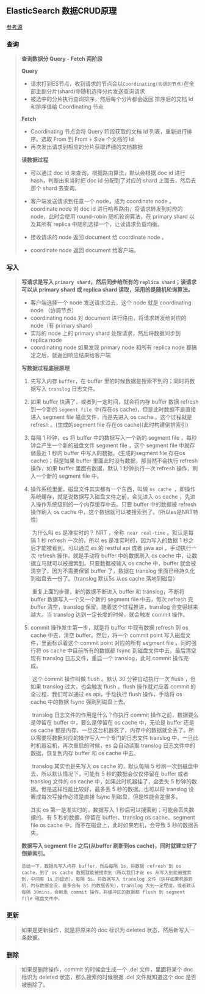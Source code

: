 ## ElasticSearch 数据CRUD原理

[参考源](https://blog.csdn.net/Agly_Clarlie/article/details/116105998)

### 查询

>**查询数据分 Query - Fetch 两阶段**
>
>**Query**
>
>- 请求打到ES节点，收到请求的节点会以`Coordinating(协调的节点)`在全部主副分片(shard)中随机选择分片发送查询请求
>- 被选中的分片执行查询排序，然后每个分⽚都会返回 排序后的⽂档 Id 和排序值给 Coordinating 节点
>
>**Fetch**
>
>- Coordinating 节点会将 Query 阶段获取的⽂档 Id 列表，重新进⾏排序。选取 From 到 From + Size 个⽂档的 Id
>- 再次发出请求到相应的分⽚获取详细的⽂档数据
>
>**读数据过程**
>
>- 可以通过 doc id 来查询，根据路由算法，默认会根据 doc id 进行 hash，判断出来当时把 doc id 分配到了对应的 shard 上面去，然后去那个 shard 去查询。
>
>- 客户端发送请求到任意一个 node，成为 coordinate node 。
>  coordinate node 对 doc id 进行哈希路由，将请求转发到对应的 node，此时会使用 round-robin 随机轮询算法，在 primary shard 以及其所有 replica 中随机选择一个，让读请求负载均衡。
>- 接收请求的 node 返回 document 给 coordinate node 。
>- coordinate node 返回 document 给客户端。

### 写入

> **写请求是写入 `primary shard`，然后同步给所有的 `replica shard`；读请求可以从 primary shard 或 replica shard 读取，采用的是随机轮询算法。**
>
> - 客户端选择一个 node 发送请求过去，这个 node 就是 coordinating node （协调节点）
> - coordinating node 对 document 进行路由，将请求转发给对应的 node（有 primary shard）
> - 实际的 node 上的 primary shard 处理请求，然后将数据同步到 replica node 
> - coordinating node 如果发现 primary node 和所有 replica node 都搞定之后，就返回响应结果给客户端
>
> **写数据过程底层原理**
>
> 1. 先写入内存 `buffer`，在 buffer 里的时候数据是搜索不到的；同时将数据写入 `translog` 日志文件。
>
> 2. 如果 buffer 快满了，或者到一定时间，就会将内存 buffer 数据 refresh 到一个新的 `segment file `中(存在os cache)，但是此时数据不是直接进入 segment file 磁盘文件，而是先进入 os cache 。这个过程就是 refresh 。(生成的segment file 存在os cache)(此时构建倒排索引)
>
> 3. 每隔 1 秒钟，es 将 buffer 中的数据写入一个新的 segment file ，每秒钟会产生一个新的磁盘文件 segment file ，这个 segment file 中就存储最近 1 秒内 buffer 中写入的数据。(生成的segment file 存在os cache)；但是如果 buffer 里面此时没有数据，那当然不会执行 refresh 操作，如果 buffer 里面有数据，默认 1 秒钟执行一次 refresh 操作，刷入一个新的 segment file 中。
>
> 4. 操作系统里面，磁盘文件其实都有一个东西，叫做 `os cache `，即操作系统缓存，就是说数据写入磁盘文件之前，会先进入 os cache ，先进入操作系统级别的一个内存缓存中去。只要 buffer 中的数据被 refresh 操作刷入 os cache 中，这个数据就可以被搜索到了。(所以es是NRT特性)
>
>    ​	为什么叫 es 是准实时的？ NRT ，全称` near real-time` 。默认是每隔 1 秒 refresh 一次的，所以 es 是准实时的，因为写入的数据 1 秒之后才能被看到。可以通过 es 的 restful api 或者 java api ，手动执行一次 refresh 操作，就是手动将 buffer 中的数据刷入 os cache 中，让数据立马就可以被搜索到。只要数据被输入 os cache 中，buffer 就会被清空了，因为不需要保留 buffer 了，数据在 translog 里面已经持久化到磁盘去一份了。（translog 默认5s 从os cache 落地到磁盘）
>
>    ​	重复上面的步骤，新的数据不断进入 buffer 和 translog，不断将 buffer 数据写入一个又一个新的 segment file 中去，每次 refresh 完 buffer 清空，translog 保留。随着这个过程推进，translog 会变得越来越大。当 translog 达到一定长度的时候，就会触发 commit 操作。
>
> 5. commit 操作发生第一步，就是将 buffer 中现有数据 refresh 到 os cache 中去，清空 buffer。然后，将一个 commit point 写入磁盘文件，里面标识着这个 commit point 对应的所有 segment file ，同时强行将 os cache 中目前所有的数据都 fsync 到磁盘文件中去。最后清空 现有 translog 日志文件，重启一个 translog，此时 commit 操作完成。
>
>    ​	这个 commit 操作叫做 flush 。默认 30 分钟自动执行一次 flush ，但如果 translog 过大，也会触发 flush 。flush 操作就对应着 commit 的全过程，我们可以通过 es api，手动执行 flush 操作，手动将 os cache 中的数据 fsync 强刷到磁盘上去。
>
>    ​	translog 日志文件的作用是什么？你执行 commit 操作之前，数据要么是停留在 buffer 中，要么是停留在 os cache 中，无论是 buffer 还是 os cache 都是内存，一旦这台机器死了，内存中的数据就全丢了。所以需要将数据对应的操作写入一个专门的日志文件 translog 中，一旦此时机器宕机，再次重启的时候，es 会自动读取 translog 日志文件中的数据，恢复到内存 buffer 和 os cache 中去。
>
>    ​	translog 其实也是先写入 os cache 的，默认每隔 5 秒刷一次到磁盘中去，所以默认情况下，可能有 5 秒的数据会仅仅停留在 buffer 或者 translog 文件的 os cache 中，如果此时机器挂了，会丢失 5 秒钟的数据。但是这样性能比较好，最多丢 5 秒的数据。也可以将 translog 设置成每次写操作必须是直接 fsync 到磁盘，但是性能会差很多。
>
>    其实 es 第一是准实时的，数据写入 1 秒后可以搜索到；可能会丢失数据的。有 5 秒的数据，停留在 buffer、translog os cache、segment file os cache 中，而不在磁盘上，此时如果宕机，会导致 5 秒的数据丢失。
>
>**数据写入 segment file 之后(从buffer 刷新到os cache)，同时就建立好了倒排索引。**
>
>`总结一下，数据先写入内存 buffer，然后每隔 1s，将数据 refresh 到 os cache，到了 os cache 数据就能被搜索到（所以我们才说 es 从写入到能被搜索到，中间有 1s 的延迟）。每隔 5s，将数据写入 translog 文件（这样如果机器宕机，内存数据全没，最多会有 5s 的数据丢失），translog 大到一定程度，或者默认每隔 30mins，会触发 commit 操作，将缓冲区的数据都 flush 到 segment file 磁盘文件中。`
>
>    

### 更新

> 如果是更新操作，就是将原来的 doc 标识为 deleted 状态，然后新写入一条数据。

### 删除

> 如果是删除操作，commit 的时候会生成一个 .del 文件，里面将某个 doc 标识为 deleted 状态，那么搜索的时候根据 .del 文件就知道这个 doc 是否被删除了。

